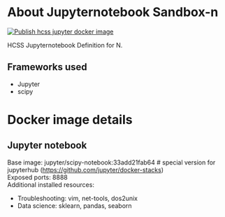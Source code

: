 # About Jupyternotebook Sandbox-n   
[![Publish hcss jupyter docker image](https://github.com/HCSS-Data-Lab/jupyternotebook-sandbox-m/actions/workflows/action.yml/badge.svg?branch=master)](https://github.com/HCSS-Data-Lab/jupyternotebook-sandbox-m/actions/workflows/action.yml)  

HCSS Jupyternotebook Definition for N. 

## Frameworks used
- Jupyter  
- scipy  

# Docker image details 
## Jupyter notebook
Base image: jupyter/scipy-notebook:33add21fab64         # special version for jupyterhub (https://github.com/jupyter/docker-stacks)  
Exposed ports: 8888  
Additional installed resources:  
- Troubleshooting: vim, net-tools, dos2unix  
- Data science: sklearn, pandas, seaborn
